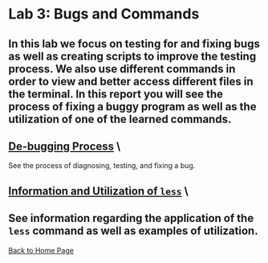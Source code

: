 # Lab 3: Bugs and Commands 
In this lab we focus on testing for and fixing bugs as well as creating scripts to improve the testing process. We also use different commands in order to view and 
better access different files in the terminal. In this report you will see the process of fixing a buggy program as well as the utilization of one of the learned commands.
---
## [De-bugging Process]() \
See the process of diagnosing, testing, and fixing a bug.

## [Information and Utilization of `less`]() \
See information regarding the application of the `less` command as well as examples of utilization.
---
[Back to Home Page]()
